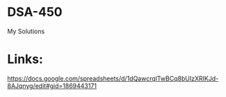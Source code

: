 # DSA-450

My Solutions

# Links: 
https://docs.google.com/spreadsheets/d/1dQawcrqlTwBCq8bUIzXRIKJd-8AJqnyg/edit#gid=1869443171
